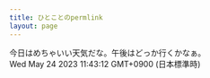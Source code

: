```yaml
---
title: ひとことのpermlink
layout: page
---
```

<div class="box" dt="1684896192504">
  今日はめちゃいい天気だな。午後はどっか行くかなぁ。
  <div class="content is-small">Wed May 24 2023 11:43:12 GMT+0900 (日本標準時)</div>
</div>
